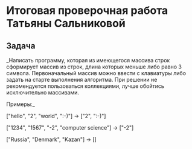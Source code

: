 # Итоговая проверочная работа Татьяны Сальниковой

## Задача

\_Написать программу, которая из имеющегося массива строк сформирует массив из строк, длина которых меньше либо равно 3 символа. Первоначальный массив можно ввести с клавиатуры либо задать на старте выполнения алгоритма. При решении не рекомендуется пользоваться коллекциями, лучше обойтись исключительно массивами.

Примеры:\_

["hello", "2", "world", ":-)"] -> ["2", ":-)"]

["1234", "1567", "-2", "computer science"] -> ["-2"]

["Russia", "Denmark", "Kazan"] -> []
